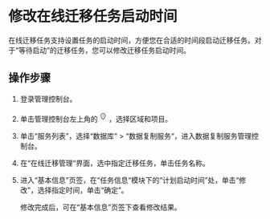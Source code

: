 # 修改在线迁移任务启动时间<a name="drs_05_0005"></a>

在线迁移任务支持设置任务的启动时间，方便您在合适的时间段启动迁移任务。对于“等待启动”的迁移任务，您可以修改迁移任务启动时间。

## 操作步骤<a name="section1639760882"></a>

1.  登录管理控制台。
2.  单击管理控制台左上角的![](figures/zh-cn_image_0140299983.png)，选择区域和项目。
3.  单击“服务列表”，选择“数据库“  \>  “数据复制服务“，进入数据复制服务管理控制台。
4.  在“在线迁移管理“界面，选中指定迁移任务，单击任务名称。
5.  进入“基本信息”页签，在“任务信息“模块下的“计划启动时间”处，单击“修改”，选择指定时间，单击“确定”。

    修改完成后，可在“基本信息”页签下查看修改结果。


